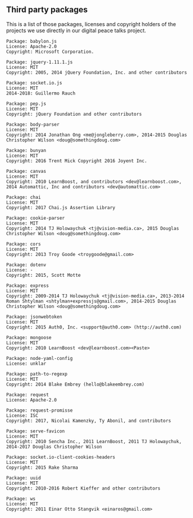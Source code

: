 
## Third party packages

This is a list of those packages, licenses and copyright holders of the projects we use directly in our digital peace talks project.

    Package: babylon.js
    License: Apache-2.0
    Copyright: Microsoft Corporation.

    Package: jquery-1.11.1.js
    License: MIT
    Copyright: 2005, 2014 jQuery Foundation, Inc. and other contributors

    Package: socket.io.js
    License: MIT
    2014-2018: Guillermo Rauch

    Package: pep.js
    License: MIT
    Copyright: jQuery Foundation and other contributors

    Package: body-parser
    License: MIT
    Copyright: 2014 Jonathan Ong <me@jongleberry.com>, 2014-2015 Douglas Christopher Wilson <doug@somethingdoug.com>

    Package: bunyan
    License: MIT
    Copyright: 2016 Trent Mick Copyright 2016 Joyent Inc.

    Package: canvas
    License: MIT
    Copyright: 2010 LearnBoost, and contributors <dev@learnboost.com>, 2014 Automattic, Inc and contributors <dev@automattic.com>

    Package: chai
    License: MIT
    Copyright: 2017 Chai.js Assertion Library

    Package: cookie-parser
    License: MIT
    Copyright: 2014 TJ Holowaychuk <tj@vision-media.ca>, 2015 Douglas Christopher Wilson <doug@somethingdoug.com>

    Package: cors
    License: MIT
    Copyright: 2013 Troy Goode <troygoode@gmail.com>

    Package: dotenv
    License: -
    Copyright: 2015, Scott Motte

    Package: express
    License: MIT
    Copyright: 2009-2014 TJ Holowaychuk <tj@vision-media.ca>, 2013-2014 Roman Shtylman <shtylman+expressjs@gmail.com>, 2014-2015 Douglas Christopher Wilson <doug@somethingdoug.com>

    Package: jsonwebtoken
    License: MIT
    Copyright: 2015 Auth0, Inc. <support@auth0.com> (http://auth0.com)

    Package: mongoose
    License: MIT
    Copyright: 2010 LearnBoost <dev@learnboost.com><Paste>

    Package: node-yaml-config
    License: unklar 

    Package: path-to-regexp
    License: MIT
    Copyright: 2014 Blake Embrey (hello@blakeembrey.com)

    Package: request
    License: Apache-2.0

    Package: request-promisse
    License: ISC
    Copyright: 2017, Nicolai Kamenzky, Ty Abonil, and contributors

    Package: serve-favicon
    License: MIT
    Copyright: 2010 Sencha Inc., 2011 LearnBoost, 2011 TJ Holowaychuk, 2014-2017 Douglas Christopher Wilson

    Package: socket.io-client-cookies-headers
    License: MIT
    Copyright: 2015 Rake Sharma

    Package: uuid
    License: MIT
    Copyright: 2010-2016 Robert Kieffer and other contributors

    Package: ws
    License: MIT
    Copyright: 2011 Einar Otto Stangvik <einaros@gmail.com>

